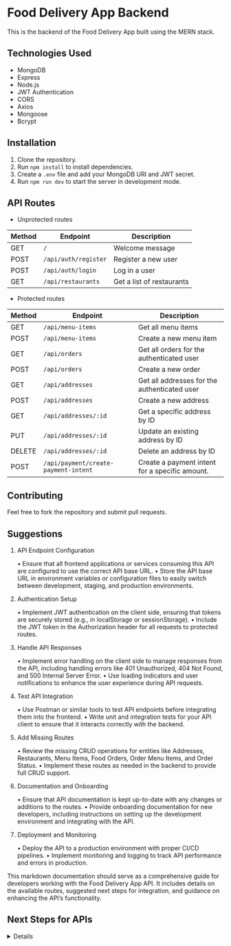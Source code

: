 # Food Delivery App Backend

This is the backend of the Food Delivery App built using the MERN stack.

## Technologies Used

- MongoDB
- Express
- Node.js
- JWT Authentication
- CORS
- Axios
- Mongoose
- Bcrypt

## Installation

1. Clone the repository.
2. Run `npm install` to install dependencies.
3. Create a `.env` file and add your MongoDB URI and JWT secret.
4. Run `npm run dev` to start the server in development mode.

## API Routes

- Unprotected routes

| Method | Endpoint             | Description               |
| ------ | -------------------- | ------------------------- |
| GET    | `/`                  | Welcome message           |
| POST   | `/api/auth/register` | Register a new user       |
| POST   | `/api/auth/login`    | Log in a user             |
| GET    | `/api/restaurants`   | Get a list of restaurants |

- Protected routes

| Method | Endpoint                             | Description                                    |
| ------ | ------------------------------------ | ---------------------------------------------- |
| GET    | `/api/menu-items`                    | Get all menu items                             |
| POST   | `/api/menu-items`                    | Create a new menu item                         |
| GET    | `/api/orders`                        | Get all orders for the authenticated user      |
| POST   | `/api/orders`                        | Create a new order                             |
| GET    | `/api/addresses`                     | Get all addresses for the authenticated user   |
| POST   | `/api/addresses`                     | Create a new address                           |
| GET    | `/api/addresses/:id`                 | Get a specific address by ID                   |
| PUT    | `/api/addresses/:id`                 | Update an existing address by ID               |
| DELETE | `/api/addresses/:id`                 | Delete an address by ID                        |
| POST   | `/api/payment/create-payment-intent` | Create a payment intent for a specific amount. |

## Contributing

Feel free to fork the repository and submit pull requests.

## Suggestions

1. API Endpoint Configuration

   • Ensure that all frontend applications or services consuming this API are configured to use the correct API base URL.
   • Store the API base URL in environment variables or configuration files to easily switch between development, staging, and production environments.

2. Authentication Setup

   • Implement JWT authentication on the client side, ensuring that tokens are securely stored (e.g., in localStorage or sessionStorage).
   • Include the JWT token in the Authorization header for all requests to protected routes.

3. Handle API Responses

   • Implement error handling on the client side to manage responses from the API, including handling errors like 401 Unauthorized, 404 Not Found, and 500 Internal Server Error.
   • Use loading indicators and user notifications to enhance the user experience during API requests.

4. Test API Integration

   • Use Postman or similar tools to test API endpoints before integrating them into the frontend.
   • Write unit and integration tests for your API client to ensure that it interacts correctly with the backend.

5. Add Missing Routes

   • Review the missing CRUD operations for entities like Addresses, Restaurants, Menu Items, Food Orders, Order Menu Items, and Order Status.
   • Implement these routes as needed in the backend to provide full CRUD support.

6. Documentation and Onboarding

   • Ensure that API documentation is kept up-to-date with any changes or additions to the routes.
   • Provide onboarding documentation for new developers, including instructions on setting up the development environment and integrating with the API.

7. Deployment and Monitoring

   • Deploy the API to a production environment with proper CI/CD pipelines.
   • Implement monitoring and logging to track API performance and errors in production.

This markdown documentation should serve as a comprehensive guide for developers working with the Food Delivery App API. It includes details on the available routes, suggested next steps for integration, and guidance on enhancing the API’s functionality.

## Next Steps for APIs

<details>

### DoorDash API Integration
- **Explore DoorDash API**: Understand the endpoints and integrate them into your backend.
- **Add Routes**: Create routes to fetch restaurant data from DoorDash and manage orders.
- **Error Handling**: Implement robust error handling and logging for DoorDash API calls.

### Google Maps API Integration (Fallback)
- **Explore Google Maps Places API**: Use this API to fetch restaurant data if DoorDash is not available.
- **API Key Setup**: Securely set up your Google Maps API key and integrate it into your backend.
- **New Endpoints**: Add endpoints to serve restaurant data fetched from Google Maps.

### Enhance Stripe Integration
- **Webhook Support**: Implement Stripe webhooks to handle events like successful payments.
- **Subscription Features**: Consider adding support for subscription payments if needed.
- **Error Handling**: Improve error handling for better reliability and user experience.

### Testing and Documentation
- **Unit and Integration Tests**: Ensure all new features are thoroughly tested.
- **Update Documentation**: Reflect new integrations and endpoints in the API documentation.
- **Load Testing**: Validate the backend’s performance under load with the new integrations.

</details>